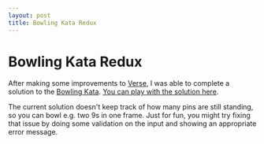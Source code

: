 ```yaml
---
layout: post
title: Bowling Kata Redux
---
```


# Bowling Kata Redux

After making some improvements to [Verse](https://benchristel.github.io/verse/),
I was able to complete a solution to the [Bowling Kata](/blog/2018/08/23/the-bowling-kata-in-verse/).
[You can play with the solution here](/assets/bowling-kata/finished.html).

The current solution doesn't keep track of how many pins
are still standing, so you can bowl e.g. two 9s in one
frame. Just for fun, you might try fixing that issue by
doing some validation on the input and showing an
appropriate error message.
